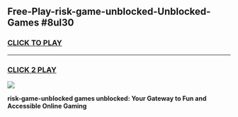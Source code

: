 
## Free-Play-risk-game-unblocked-Unblocked-Games #8ul30
<h3>
<a href="https://news.freeplayer.one?title=risk-game-unblocked&ref=8M">CLICK TO PLAY</a></h3>
<hr>

<h3>
<a href="https://news.freeplayer.one?title=risk-game-unblocked&ref=8M">CLICK 2 PLAY</a>
  
</h3>

<a href="https://news.freeplayer.one?title=risk-game-unblocked&ref=8M"><img src="https://clearcache.store/games.png"></a>


**risk-game-unblocked games unblocked: Your Gateway to Fun and Accessible Online Gaming**
